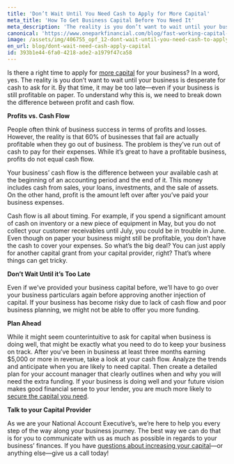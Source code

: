 ```yaml
---
title: 'Don’t Wait Until You Need Cash to Apply for More Capital'
meta_title: 'How To Get Business Capital Before You Need It'
meta_description: 'The reality is you don’t want to wait until your business is desperate for cash to ask for it. By that time, it may be too late—even if your business is still profitable on paper.'
canonical: 'https://www.oneparkfinancial.com/blog/fast-working-capital-top-6-choices-in-2020'
image: /assets/img/406755_opf_12-dont-wait-until-you-need-cash-to-apply-for-more-capital.png
en_url: blog/dont-wait-need-cash-apply-capital
id: 393b1e44-6fa0-4218-ade2-a1979f47ca58
---
```

Is there a right time to apply for [more capital](https://www.oneparkfinancial.com/blog/working-capital-matters-to-a-small-business-owner) for your business? In a word, yes. The reality is you don’t want to wait until your business is desperate for cash to ask for it. By that time, it may be too late—even if your business is still profitable on paper. To understand why this is, we need to break down the difference between profit and cash flow.

<strong>Profits vs. Cash Flow</strong>

People often think of business success in terms of profits and losses. However, the reality is that 60% of businesses that fail are actually profitable when they go out of business. The problem is they’ve run out of cash to pay for their expenses. While it’s great to have a profitable business, profits do not equal cash flow.

Your business’ cash flow is the difference between your available cash at the beginning of an accounting period and the end of it. This money includes cash from sales, your loans, investments, and the sale of assets. On the other hand, profit is the amount left over after you’ve paid your business expenses.

Cash flow is all about timing. For example, if you spend a significant amount of cash on inventory or a new piece of equipment in May, but you do not collect your customer receivables until July, you could be in trouble in June. Even though on paper your business might still be profitable, you don’t have the cash to cover your expenses. So what’s the big deal? You can just apply for another capital grant from your capital provider, right? That’s where things can get tricky.

<strong>Don’t Wait Until it’s Too Late</strong>

Even if we’ve provided your business capital before, we’ll have to go over your business particulars again before approving another injection of capital. If your business has become risky due to lack of cash flow and poor business planning, we might not be able to offer you more funding.

<strong>Plan Ahead</strong>

While it might seem counterintuitive to ask for capital when business is doing well, that might be exactly what you need to do to keep your business on track. After you’ve been in business at least three months earning $5,000 or more in revenue, take a look at your cash flow. Analyze the trends and anticipate when you are likely to need capital. Then create a detailed plan for your account manager that clearly outlines when and why you will need the extra funding. If your business is doing well and your future vision makes good financial sense to your lender, you are much more likely to [secure the capital you need](https://www.oneparkfinancial.com/pre-qualification).

<strong>Talk to your Capital Provider</strong>

As we are your National Account Executive’s, we’re here to help you every step of the way along your business journey. The best way we can do that is for you to communicate with us as much as possible in regards to your business’ finances. If you have [questions about increasing your capital](https://www.oneparkfinancial.com/faq)—or anything else—give us a call today!

<a href="#_ftnref1" name="_ftn1"></a>
